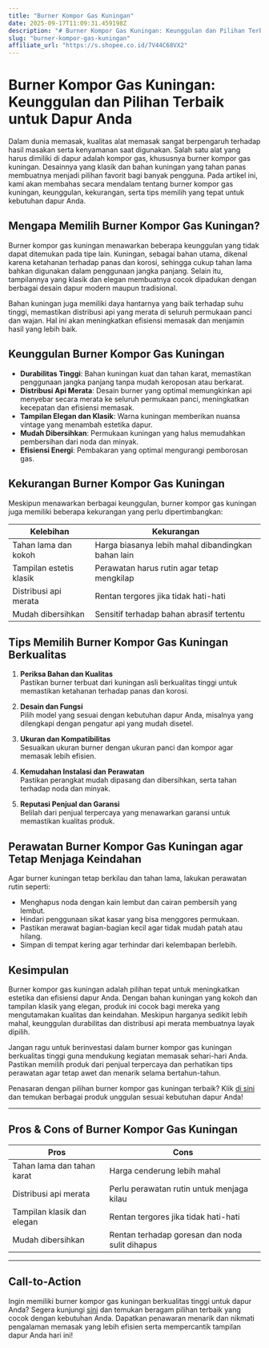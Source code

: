 ```yaml
---
title: "Burner Kompor Gas Kuningan"
date: 2025-09-17T11:09:31.459198Z
description: "# Burner Kompor Gas Kuningan: Keunggulan dan Pilihan Terbaik untuk Dapur Anda..."
slug: "burner-kompor-gas-kuningan"
affiliate_url: "https://s.shopee.co.id/7V44C68VX2"
---
```

# Burner Kompor Gas Kuningan: Keunggulan dan Pilihan Terbaik untuk Dapur Anda

Dalam dunia memasak, kualitas alat memasak sangat berpengaruh terhadap hasil masakan serta kenyamanan saat digunakan. Salah satu alat yang harus dimiliki di dapur adalah kompor gas, khususnya burner kompor gas kuningan. Desainnya yang klasik dan bahan kuningan yang tahan panas membuatnya menjadi pilihan favorit bagi banyak pengguna. Pada artikel ini, kami akan membahas secara mendalam tentang burner kompor gas kuningan, keunggulan, kekurangan, serta tips memilih yang tepat untuk kebutuhan dapur Anda.

## Mengapa Memilih Burner Kompor Gas Kuningan?

Burner kompor gas kuningan menawarkan beberapa keunggulan yang tidak dapat ditemukan pada tipe lain. Kuningan, sebagai bahan utama, dikenal karena ketahanan terhadap panas dan korosi, sehingga cukup tahan lama bahkan digunakan dalam penggunaan jangka panjang. Selain itu, tampilannya yang klasik dan elegan membuatnya cocok dipadukan dengan berbagai desain dapur modern maupun tradisional.

Bahan kuningan juga memiliki daya hantarnya yang baik terhadap suhu tinggi, memastikan distribusi api yang merata di seluruh permukaan panci dan wajan. Hal ini akan meningkatkan efisiensi memasak dan menjamin hasil yang lebih baik.

## Keunggulan Burner Kompor Gas Kuningan

- **Durabilitas Tinggi**: Bahan kuningan kuat dan tahan karat, memastikan penggunaan jangka panjang tanpa mudah keroposan atau berkarat.
- **Distribusi Api Merata**: Desain burner yang optimal memungkinkan api menyebar secara merata ke seluruh permukaan panci, meningkatkan kecepatan dan efisiensi memasak.
- **Tampilan Elegan dan Klasik**: Warna kuningan memberikan nuansa vintage yang menambah estetika dapur.
- **Mudah Dibersihkan**: Permukaan kuningan yang halus memudahkan pembersihan dari noda dan minyak.
- **Efisiensi Energi**: Pembakaran yang optimal mengurangi pemborosan gas.

## Kekurangan Burner Kompor Gas Kuningan

Meskipun menawarkan berbagai keunggulan, burner kompor gas kuningan juga memiliki beberapa kekurangan yang perlu dipertimbangkan:

| Kelebihan                               | Kekurangan                                 |
|----------------------------------------|--------------------------------------------|
| Tahan lama dan kokoh                  | Harga biasanya lebih mahal dibandingkan bahan lain |
| Tampilan estetis klasik             | Perawatan harus rutin agar tetap mengkilap |
| Distribusi api merata               | Rentan tergores jika tidak hati-hati     |
| Mudah dibersihkan                    | Sensitif terhadap bahan abrasif tertentu|

## Tips Memilih Burner Kompor Gas Kuningan Berkualitas

1. **Periksa Bahan dan Kualitas**  
   Pastikan burner terbuat dari kuningan asli berkualitas tinggi untuk memastikan ketahanan terhadap panas dan korosi.

2. **Desain dan Fungsi**  
   Pilih model yang sesuai dengan kebutuhan dapur Anda, misalnya yang dilengkapi dengan pengatur api yang mudah disetel.

3. **Ukuran dan Kompatibilitas**  
   Sesuaikan ukuran burner dengan ukuran panci dan kompor agar memasak lebih efisien.

4. **Kemudahan Instalasi dan Perawatan**  
   Pastikan perangkat mudah dipasang dan dibersihkan, serta tahan terhadap noda dan minyak.

5. **Reputasi Penjual dan Garansi**  
   Belilah dari penjual terpercaya yang menawarkan garansi untuk memastikan kualitas produk.

## Perawatan Burner Kompor Gas Kuningan agar Tetap Menjaga Keindahan

Agar burner kuningan tetap berkilau dan tahan lama, lakukan perawatan rutin seperti:

- Menghapus noda dengan kain lembut dan cairan pembersih yang lembut.
- Hindari penggunaan sikat kasar yang bisa menggores permukaan.
- Pastikan merawat bagian-bagian kecil agar tidak mudah patah atau hilang.
- Simpan di tempat kering agar terhindar dari kelembapan berlebih.

## Kesimpulan

Burner kompor gas kuningan adalah pilihan tepat untuk meningkatkan estetika dan efisiensi dapur Anda. Dengan bahan kuningan yang kokoh dan tampilan klasik yang elegan, produk ini cocok bagi mereka yang mengutamakan kualitas dan keindahan. Meskipun harganya sedikit lebih mahal, keunggulan durabilitas dan distribusi api merata membuatnya layak dipilih.

Jangan ragu untuk berinvestasi dalam burner kompor gas kuningan berkualitas tinggi guna mendukung kegiatan memasak sehari-hari Anda. Pastikan memilih produk dari penjual terpercaya dan perhatikan tips perawatan agar tetap awet dan menarik selama bertahun-tahun.

Penasaran dengan pilihan burner kompor gas kuningan terbaik? Klik [di sini](https://s.shopee.co.id/7V44C68VX2) dan temukan berbagai produk unggulan sesuai kebutuhan dapur Anda!

---

## Pros & Cons of Burner Kompor Gas Kuningan

| Pros                                              | Cons                                              |
|---------------------------------------------------|---------------------------------------------------|
| Tahan lama dan tahan karat                       | Harga cenderung lebih mahal                     |
| Distribusi api merata                            | Perlu perawatan rutin untuk menjaga kilau     |
| Tampilan klasik dan elegan                      | Rentan tergores jika tidak hati-hati          |
| Mudah dibersihkan                              | Rentan terhadap goresan dan noda sulit dihapus |

---

## Call-to-Action

Ingin memiliki burner kompor gas kuningan berkualitas tinggi untuk dapur Anda? Segera kunjungi [sini](https://s.shopee.co.id/7V44C68VX2) dan temukan beragam pilihan terbaik yang cocok dengan kebutuhan Anda. Dapatkan penawaran menarik dan nikmati pengalaman memasak yang lebih efisien serta mempercantik tampilan dapur Anda hari ini!